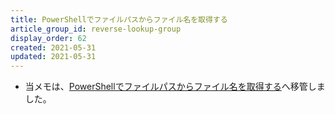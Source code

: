 ```yaml
---
title: PowerShellでファイルパスからファイル名を取得する
article_group_id: reverse-lookup-group
display_order: 62
created: 2021-05-31
updated: 2021-05-31
---
```

- 当メモは、[PowerShellでファイルパスからファイル名を取得する](https://thinktwice.tech/it/powershell/get_the_filename_from_a_file_path_in_powershell/)へ移管しました。